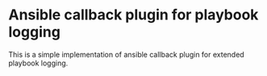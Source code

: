 # Ansible callback plugin for playbook logging
This is a simple implementation of ansible callback plugin for extended playbook logging.
